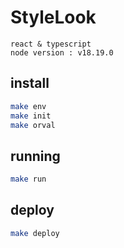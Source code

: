 # StyleLook

    react & typescript
    node version : v18.19.0

## install

```bash
make env
make init
make orval
```

## running

```bash
make run

```

## deploy

```bash prod
make deploy

```

